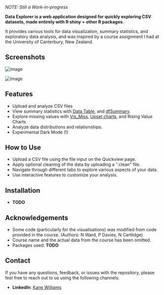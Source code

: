 *NOTE: Still a Work-in-progress*

**Data Explorer is a web application designed for quickly exploring CSV datasets, made entirely with R shiny + other R packages.**

It provides various tools for data visualization, summary statistics, and exploratory data analysis, and was inspired by a course assignment I had at the University of Canterbury, New Zealand.

## Screenshots

![image](https://github.com/user-attachments/assets/b886d9ed-3dc1-4511-8dbb-8efdc2199dd7)

![image](https://github.com/user-attachments/assets/3a743216-fc61-4388-9b58-0ce0fbcfd893)

## Features

- Upload and analyze CSV files
- View summary statistics with [Data Table](https://datatables.net), and [dfSummary](https://cran.r-project.org/web/packages/summarytools/vignettes/introduction.html).
- Explore missing values with [Vis_Miss](https://www.rdocumentation.org/packages/visdat/versions/0.6.0/topics/vis_miss), [Upset charts](https://upset.app), and Rising Value Charts
- Analyze data distributions and relationships.
- Experimental Dark Mode (!)

## How to Use

- Upload a CSV file using the file input on the Quickview page.
- Apply optional cleaning of the data by uploading a ".clean" file.
- Navigate through different tabs to explore various aspects of your data.
- Use interactive features to customize your analysis.

## Installation

- **TODO**

## Acknowledgements

- Some code (particularly for the visualisations) was modified from code provided in the course. (Authors: N Ward, P Davies, N Cartlidge)
- Course name and the actual data from the course has been omitted.
- Packages used: **TODO**

## Contact

If you have any questions, feedback, or issues with the repository, please feel free to reach out to us using the following channels:

- **LinkedIn**: [Kane Williams](https://www.linkedin.com/in/kane-williams01/)
